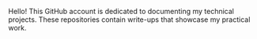 Hello! This GitHub account is dedicated to 
documenting my technical projects. 
These repositories contain write-ups that showcase my practical work.

<!---
NatnelTiroro/NatnelTiroro is a ✨ special ✨ repository because its `README.md` (this file) appears on your GitHub profile.
You can click the Preview link to take a look at your changes.
--->
